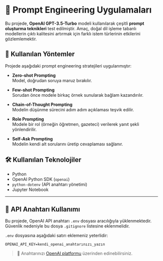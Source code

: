 # 🧠 Prompt Engineering Uygulamaları

Bu projede, **OpenAI GPT-3.5-Turbo** modeli kullanılarak çeşitli **prompt oluşturma teknikleri** test edilmiştir. Amaç, doğal dil işleme tabanlı modellerin çıktı kalitesini artırmak için farklı istem türlerinin etkilerini gözlemlemektir.

## 📌 Kullanılan Yöntemler

Projede aşağıdaki prompt engineering stratejileri uygulanmıştır:

- **Zero-shot Prompting**  
  Model, doğrudan soruya maruz bırakılır.

- **Few-shot Prompting**  
  Sorudan önce modele birkaç örnek sunularak bağlam kazandırılır.

- **Chain-of-Thought Prompting**  
  Modelin düşünme sürecini adım adım açıklaması teşvik edilir.

- **Role Prompting**  
  Modele bir rol (örneğin öğretmen, gazeteci) verilerek yanıt şekli yönlendirilir.

- **Self-Ask Prompting**  
  Modelin kendi alt sorularını üretip cevaplaması sağlanır.

## 🛠️ Kullanılan Teknolojiler

- Python  
- OpenAI Python SDK (`openai`)  
- `python-dotenv` (API anahtarı yönetimi)  
- Jupyter Notebook  

---

## 🔐 API Anahtarı Kullanımı

Bu projede, OpenAI API anahtarı `.env` dosyası aracılığıyla yüklenmektedir. Güvenlik nedeniyle bu dosya `.gitignore` listesine eklenmelidir.

`.env` dosyasına aşağıdaki satırı eklemeniz yeterlidir:

```
OPENAI_API_KEY=kendi_openai_anahtarınızı_yazın
```

> 📝 Anahtarınızı [OpenAI platformu](https://platform.openai.com/account/api-keys) üzerinden edinebilirsiniz.


